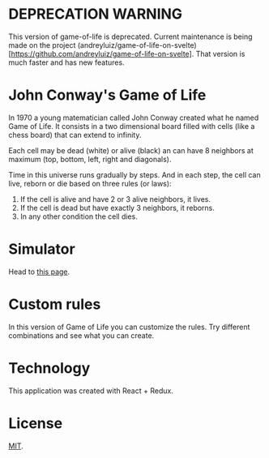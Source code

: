 # DEPRECATION WARNING

This version of game-of-life is deprecated. Current maintenance is being made on the project (andreyluiz/game-of-life-on-svelte)[https://github.com/andreyluiz/game-of-life-on-svelte]. That version is much faster and has new features.

# John Conway's Game of Life

In 1970 a young matematician called John Conway created what he named Game of Life. It consists in a two dimensional board filled with cells (like a chess board) that can extend to infinity.

Each cell may be dead (white) or alive (black) an can have 8 neighbors at maximum (top, bottom, left, right and diagonals).

Time in this universe runs gradually by steps. And in each step, the cell can live, reborn or die based on three rules (or laws):

1. If the cell is alive and have 2 or 3 alive neighbors, it lives.
1. If the cell is dead but have exactly 3 neighbors, it reborns.
1. In any other condition the cell dies.

# Simulator

Head to [this page](https://andreyluiz.github.io/game-of-life/simulator/).

# Custom rules

In this version of Game of Life you can customize the rules. Try different combinations and see what you can create.

# Technology

This application was created with React + Redux.

# License

[MIT](LICENSE).
